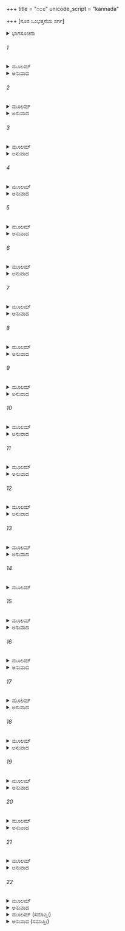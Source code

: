 +++
title = "೧೦೮"
unicode_script = "kannada"

+++
[ನೂರ ಒಂಭತ್ತನೆಯ ಸರ್ಗ]



<details><summary>ಭಾಗಸೂಚನಾ</summary>

ಪರಮಧಾಮಕ್ಕೆ ಹೊರಟು ನಿಂತಿರುವ ಶ್ರೀರಾಮನ ಜೊತೆಯಲ್ಲಿ ಅಯೋಧ್ಯಾವಾಸಿಗಳೆಲ್ಲರೂ ಹೊರಡುವುದು
</details>

###### 1


<details><summary>ಮೂಲಮ್</summary>

ಪ್ರಭಾತಾಯಾಂ ತು ಶರ್ವರ್ಯಾಂ ಪೃಥುವಕ್ಷಾಮಹಾಯಶಾಃ ।  
ರಾಮಃ ಕಮಲಪತ್ರಾಕ್ಷಃ ಪುರೋಧಸಮಥಾಬ್ರವೀತ್ ॥
</details>

<details><summary>ಅನುವಾದ</summary>

ರಾತ್ರೆಯು ಕಳೆದು ಬೆಳಗಾದಾಗ ವಿಶಾಲ ವಕ್ಷಃಸ್ಥಳವುಳ್ಳ ಮಹಾಯಶಸ್ವೀ, ಕಮಲನಯನ ಶ್ರೀರಾಮಚಂದ್ರನು ಪುರೋಹಿತರಲ್ಲಿ ಹೇಳಿದನು.॥1॥
</details>

###### 2


<details><summary>ಮೂಲಮ್</summary>

ಅಗ್ನಿಹೋತ್ರಂ ವ್ರಜತ್ವಗ್ರೇ ದೀಪ್ಯಮಾನಂ ಸಹದ್ವಿಜೈಃ ।  
ವಾಜಪೇಯಾತಪತ್ರಂ ಚ ಶೋಭಮಾನಂ ಮಹಾಪಥೇ ॥
</details>

<details><summary>ಅನುವಾದ</summary>

ನನ್ನ ಅಗ್ನಿಹೋತ್ರದ ಪ್ರಜ್ವಲಿತ ಅಗ್ನಿಗಳು ಬ್ರಾಹ್ಮಣರೊಂದಿಗೆ ಮುಂದೆ-ಮುಂದೆ ಹೋಗಲಿ, ಮಹಾಪ್ರಯಾಣದ ದಾರಿಯಲ್ಲಿ ಈ ಯಾತ್ರೆಯ ಸಮಯ ನನ್ನ ವಾಜಪೇಯ ಯಜ್ಞದ ಸುಂದರ ಛತ್ರವೂ ಇರಬೇಕು.॥2॥
</details>

###### 3


<details><summary>ಮೂಲಮ್</summary>

ತತೋ ವಸಿಷ್ಠಸ್ತೇಜಸ್ವೀ ಸರ್ವಂ ನಿರವಶೇಷತಃ ।  
ಚಕಾರವಿಧಿವದ್ಧರ್ಮಂ ಮಹಾಪ್ರಸ್ಥಾನಿಕಂ ವಿಧಿಮ್ ॥
</details>

<details><summary>ಅನುವಾದ</summary>

ಅವನು ಹೀಗೆ ಹೇಳಿದಾಗ ತೇಜಸ್ವೀ ವಸಿಷ್ಠಮುನಿಗಳು ಮಹಾಪ್ರಸ್ಥಾನಕ್ಕಾಗಿ ಉಚಿತವಾದ ಸಮಸ್ತ ಧಾರ್ಮಿಕ ಕ್ರಿಯೆಗಳನ್ನು ವಿಧಿವತ್ತಾಗಿ ಅನುಷ್ಠಾನ ಮಾಡಿದರು.॥3॥
</details>

###### 4


<details><summary>ಮೂಲಮ್</summary>

ತತಃ ಸೂಕ್ಷ್ಮಾಂಬರಧರೋಬ್ರಹ್ಮಮಾವರ್ತಯನ್ ಪರಮ್ ।  
ಕುಶಾನ್ಗೃಹೀತ್ವಾ ಪಾಣಿಭ್ಯಾಂ ಸರಯೂಂ ಪ್ರಯಯಾವಥ ॥
</details>

<details><summary>ಅನುವಾದ</summary>

ಮತ್ತೆ ಭಗವಾನ್ ಶ್ರೀರಾಮನು ಸೂಕ್ಷ್ಮವಸ್ತ್ರ ಧರಿಸಿ, ಎರಡೂ ಕೈಗಳಲ್ಲಿ ದರ್ಭೆಗಳನ್ನೆತ್ತಿಕೊಂಡು ಪರಬ್ರಹ್ಮನ ಪ್ರತಿಪಾದಕ ವೇದಮಂತ್ರಗಳನ್ನು ಉಚ್ಚರಿಸುತ್ತಾ ಸರಯೂ ತೀರಕ್ಕೆ ಬಂದನು.॥4॥
</details>

###### 5


<details><summary>ಮೂಲಮ್</summary>

ಅವ್ಯಾಹರನ್ಕ್ವಚಿತ್ಕಿಂಚಿನ್ನಿಶ್ಚೇಷ್ಟೋ ನಿಃಸುಖಃ ಪಥಿ ।  
ನಿರ್ಜಗಾಮ ಗೃಹಾತ್ತಸ್ಮಾದ್ದೀಪ್ಯಮಾನೋ ಯಥಾಂಶುಮಾನ್ ॥
</details>

<details><summary>ಅನುವಾದ</summary>

ಆಗ ಅವನು ವೇದಪಾಠವಲ್ಲದೆ ಯಾರಲ್ಲಿಯೂ, ಏನನ್ನು ಮಾತನಾಡುತ್ತಿರಲಿಲ್ಲ. ನಡೆಯುವುದು ಬಿಟ್ಟು ಅವನಲ್ಲಿ ಬೇರೆ ಯಾವ ಚೇಷ್ಟೆಯೂ ಕಂಡು ಬರುತ್ತಿರಲಿಲ್ಲ. ಅವನು ಲೌಕಿಕ ಸುಖದ ಪರಿತ್ಯಾಗ ಮಾಡಿ ದೇದೀಪ್ಯಮಾನ ಸೂರ್ಯನಂತೆ ಪ್ರಕಾಶಿಸುತ್ತಾ ಅರಮನೆಯಿಂದ ಹೊರಟು, ಗಂತವ್ಯ ದಾರಿದಲ್ಲಿ ಮುಂದರಿದನು.॥5॥
</details>

###### 6


<details><summary>ಮೂಲಮ್</summary>

ರಾಮಸ್ಯ ದಕ್ಷಿಣೇ ಪಾರ್ಶ್ವೇ ಸಪದ್ಮಾಶ್ರೀರುಪಾಶ್ರಿತಾ ।  
ಸವ್ಯೇಸ ಚ ಮಹೀದೇವೀ ವ್ಯವಸಾಯಸ್ತಥಾಗ್ರತಃ ॥
</details>

<details><summary>ಅನುವಾದ</summary>

ಭಗವಾನ್ ಶ್ರೀರಾಮನ ಬಲಪಾರ್ಶ್ವದಲ್ಲಿ ಕಮಲ ಕೈಯಲ್ಲಿ ಹಿಡಿದು ಶ್ರೀದೇವಿ ಉಪಸ್ಥಿತಳಾದಳು. ಎಡ ಭಾಗದಲ್ಲಿ ಭೂದೇವಿಯು ವಿರಾಜಿಸುತ್ತಿದ್ದಳು. ಮುಂದುಗಡೆ ಅವನ ಸಂಹಾರ ಶಕ್ತಿ ನಡೆಯುತ್ತಿತ್ತು.॥6॥
</details>

###### 7


<details><summary>ಮೂಲಮ್</summary>

ಶರಾ ನಾನಾವಿಧಾಶ್ಚಾಪಿ ಧನುರಾಯತ್ತ ಮುತ್ತಮಮ್ ।  
ತಥಾಯುಧಾಶ್ಚ ತೇ ಸರ್ವೇ ಯಯುಃ ಪುರುಷವಿಗ್ರಹಾಃ ॥
</details>

<details><summary>ಅನುವಾದ</summary>

ನಾನಾ ಪ್ರಕಾರದ ಬಾಣಗಳು, ವಿಶಾಲ ಉತ್ತಮ ಧನುಸ್ಸು, ಇತರ ಶಸ್ತ್ರಾಸ್ತ್ರಗಳು ಎಲ್ಲವೂ ಪುರುಷರೂಪವನ್ನು ಧರಿಸಿಕೊಂಡು ಭಗವಂತನ ಜೊತೆಗೆ ಸಾಗುತ್ತಿದ್ದರು.॥7॥
</details>

###### 8


<details><summary>ಮೂಲಮ್</summary>

ವೇದಾ ಬ್ರಾಹ್ಮಣರೂಪೇಣ ಗಾಯತ್ರೀ ಸರ್ವರಕ್ಷಿಣೀ ।  
ಓಂಕಾರೋಽಥ ವಷಟ್ಕಾರಃ ಸರ್ವೇ ರಾಮಮನುವ್ರತಾಃ ॥
</details>

<details><summary>ಅನುವಾದ</summary>

ನಾಲ್ಕೂ ವೇದಗಳು ಬ್ರಾಹ್ಮಣರ ರೂಪಧಾರಿಯಾಗಿ ನಡೆಯುತ್ತಿದ್ದವು. ಎಲ್ಲರನ್ನು ರಕ್ಷಿಸುವ ಗಾಯತ್ರೀದೇವೀ, ಓಂಕಾರ, ವಷಟ್ಕಾಲ ಭಕ್ತಿಭಾವದಿಂದ ಶ್ರೀರಾಮನನ್ನು ಅನುಸರಿಸುತ್ತಿದ್ದವು.॥8॥
</details>

###### 9


<details><summary>ಮೂಲಮ್</summary>

ಋಷಯಶ್ಚ ಮಹಾತ್ಮಾನಃ ಸರ್ವ ಏವ ಮಹೀಸುರಾಃ ।  
ಅನ್ವಗಚ್ಛನ್ಮಹಾತ್ಮಾನಂ  ಸ್ವರ್ಗದ್ವಾರಮಪಾವೃತಮ್ ॥
</details>

<details><summary>ಅನುವಾದ</summary>

ಮಹಾತ್ಮಾ ಋಷಿಗಳು ಹಾಗೂ ಸಮಸ್ತ ಬ್ರಾಹ್ಮಣರೂ ಬ್ರಹ್ಮಲೋಕದ ತೆರೆದ ದ್ವಾರದಂತೆ ಪರಮಾತ್ಮಾ ಶ್ರೀರಾಮನ ಹಿಂದೆ-ಹಿಂದೆ ಹೋಗುತ್ತಿದ್ದರು.॥9॥
</details>

###### 10


<details><summary>ಮೂಲಮ್</summary>

ತಂ ಯಾಂತಮನುಗಚ್ಛಂತಿ ಹ್ಯಂತಃಪುರಚರಾಃ ಸ್ತ್ರಿಯಃ ।  
ಸವೃದ್ಧಬಾಲದಾಸೀಕಾಃ  ಸರ್ವರ್ಷವರಕಿಂಕರಾಃ ॥
</details>

<details><summary>ಅನುವಾದ</summary>

ಅಂತಃಪುರದ ಸ್ತ್ರೀಯರೂ, ಬಾಲಕರೂ, ವೃದ್ಧರೂ, ದಾಸಿಯರೂ, ಅಂತಃಪುರದ ರಕ್ಷಕರು, ಸೇವಕರೊಂದಿಗೆ ಹೊರಟು ಸರಯೂ ತೀರಕ್ಕೆ ಹೋಗುತ್ತಿರುವ ಶ್ರೀರಾಮನನ್ನು ಹಿಂಬಾಲಿಸಿದರು.॥10॥
</details>

###### 11


<details><summary>ಮೂಲಮ್</summary>

ಸಾಂತಃಪುರಶ್ಚ ಭರತಃ ಶತ್ರುಘ್ನಸಹಿತೋ ಯಯೌ ।  
ರಾಮಂಗತಿಮುಪಾಗಮ್ಯ ಸಾಗ್ನಿಹೋತ್ರಮನುವ್ರತಾಃ ॥
</details>

<details><summary>ಅನುವಾದ</summary>

ಭರತ - ಶತ್ರುಘ್ನರು ತಮ್ಮ ಪತ್ನಿಯರೊಂದಿಗೆ ತಮ್ಮ ಆಶ್ರಯ ಸ್ವರೂಪ, ಅಗ್ನಿಹೋತ್ರದೊಂದಿಗೆ ಹೋಗುತ್ತಿರುವ ಭಗವಾನ್ ಶ್ರೀರಾಮನ ಹಿಂದೆ-ಹಿಂದೆ ನಡೆದರು.॥11॥
</details>

###### 12


<details><summary>ಮೂಲಮ್</summary>

ತೇ ಚ ಸರ್ವೇ ಮಹಾತ್ಮಾನಃ ಸಾಗ್ನಿಹೋತ್ರಾಃ ಸಮಾಗತಾಃ ।  
ಸಪುತ್ರದಾರಾಃ ಕಾಕುತ್ಸ್ಥ ಮನುಜಗ್ಮುರ್ಮಹಾಮತಿಮ್ ॥
</details>

<details><summary>ಅನುವಾದ</summary>

ಆ ಎಲ್ಲ ಮಹಾತ್ಮಾಶ್ರೇಷ್ಠ ಪುರುಷರು ಹಾಗೂ ಬ್ರಾಹ್ಮಣರು ಅಗ್ನಿಹೋತ್ರದ ಅಗ್ನಿ ಹಾಗೂ ಪತ್ನೀ-ಪುತ್ರರೊಂದಿಗೆ ಈ ಮಹಾಯಾತ್ರೆಯಲ್ಲಿ ಸಮ್ಮಿಲಿತರಾಗಿ ಪರಮ ಬುದ್ಧಿವಂತ ಶ್ರೀರಾಮನನ್ನು ಅನುಗಮನ ಮಾಡುತ್ತಿದ್ದರು.॥12॥
</details>

###### 13


<details><summary>ಮೂಲಮ್</summary>

ಮಂತ್ರಿಣೋ ಭೃತ್ಯವರ್ಗಾಶ್ಚ ಸಪುತ್ರಪಶುಬಾಂಧವಾಃ ।  
ಸರ್ವೇ ಸಹಾನುಗಾ ರಾಮಮನ್ವಗಚ್ಛನ್ಪ್ರಹೃಷ್ಟವತ್ ॥
</details>

<details><summary>ಅನುವಾದ</summary>

ಸಮಸ್ತ ಮಂತ್ರಿಗಳು, ಭೃತ್ಯವರ್ಗವೂ ತಮ್ಮ ಪತ್ನಿ, ಪುತ್ರ, ಪಶು, ಬಂಧು-ಬಾಂಧವರೊಂದಿಗೆ, ಅನುಚರರ ಸಹಿತ ಹರ್ಷದಿಂದ ಶ್ರೀರಾಮನ ಹಿಂದೆ-ಹಿಂದೆ ಹೋಗುತ್ತಿದ್ದರು.॥13॥
</details>

###### 14


<details><summary>ಮೂಲಮ್</summary>

ತತಃ ಸರ್ವಾಃ ಪ್ರಕೃತಯೋ ಹೃಷ್ಟಪುಷ್ಟಜನಾವೃತಾಃ ।  
ಗಚ್ಛಂತಮನುಗಚ್ಛಂತಿ  ರಾಘವಂ ಗುಣರಂಜಿತಾಃ ॥
</details>

###### 15


<details><summary>ಮೂಲಮ್</summary>

ತತಃ ಸಸ್ತ್ರೀಪುಮಾಂಸಸ್ತೇ ಸಪಕ್ಷಿಪಶುಬಾಂಧವಾಃ ।  
ರಾಘವಸ್ಯಾನುಗಾಃ ಸರ್ವೇ ಹೃಷ್ಟಾವಿಗತಕಲ್ಮಷಾಃ ॥
</details>

<details><summary>ಅನುವಾದ</summary>

ಹೃಷ್ಟ-ಪುಷ್ಟ ಜನರಿಂದ ತುಂಬಿದ ಸಮಸ್ತ ಪ್ರಜಾ ಜನರು ಶ್ರೀರಘುನಾಥನ ಗುಣಗಳಲ್ಲಿ ಮುಗ್ಧರಾಗಿದ್ದರು, ಅದಕ್ಕಾಗಿ ಅವರು ಸ್ತ್ರೀ-ಪುರುಷರು, ಪಶು-ಪಕ್ಷಿ ಹಾಗೂ ಬಂಧು ಬಾಂಧವರೊಂದಿಗೆ ಆ ಮಹಾಯಾತ್ರೆಯಲ್ಲಿ ಶ್ರೀರಾಮನ ಅನುಗಾಮಿಯಾದರು. ಅವರೆಲ್ಲರ ಮನಸ್ಸಿನಲ್ಲಿ ಪ್ರಸನ್ನತೆ ಇದ್ದು, ಎಲ್ಲರೂ ಪಾಪರಹಿತರಾಗಿದ್ದರು.॥14-15॥
</details>

###### 16


<details><summary>ಮೂಲಮ್</summary>

ಸ್ನಾತಾಃಪ್ರಮುದಿತಾಃ ಸರ್ವೇಹೃಷ್ಟಪುಷ್ಟಾಶ್ಚ ವಾನರಾಃ ।  
ದೃಢಂ ಕಿಲಕಿಲಾಶಬ್ದೈಃಸರ್ವಂ ರಾಮಮನುವ್ರತಮ್ ॥
</details>

<details><summary>ಅನುವಾದ</summary>

ಸಮಸ್ತ ಹೃಷ್ಟ-ಪುಷ್ಟ ವಾನರರೂ ಸ್ನಾನಮಾಡಿ ಪ್ರಸನ್ನತೆಯಿಂದ ಕಲ-ಕಲ ಧ್ವನಿಮಾಡುತ್ತಾ ಭಗವಾನ್ ಶ್ರೀರಾಮನ ಜೊತೆಗೆ ಹೋಗುತ್ತಿದ್ದರು. ಆ ಎಲ್ಲ ಸಮುದಾಯವು ಶ್ರೀರಾಮನ ಭಕ್ತವಾಗಿತ್ತು.॥16॥
</details>

###### 17


<details><summary>ಮೂಲಮ್</summary>

ನ ತತ್ರ ಕಶ್ಚಿದ್ದೀನೋ ವಾ ವ್ರೀಡಿತೋ ವಾಪಿ ದುಃಖಿತಃ ।  
ಹೃಷ್ಟಂ ಪ್ರಮುದಿತಂ ಸರ್ವಂ ಬಭೂವ ಪರಮಾದ್ಭುತಮ್ ॥
</details>

<details><summary>ಅನುವಾದ</summary>

ಅದರಲ್ಲಿ ದೀನರೂ, ದುಃಖಿಗಳೂ, ಲಜ್ಜಿತರೂ ಯಾರೂ ಇರಲಿಲ್ಲ. ಅಲ್ಲಿ ಸೇರಿದ ಎಲ್ಲ ಜನರ ಮನಸ್ಸಿನಲ್ಲಿ ಮಹಾಹರ್ಷ ತುಂಬಿತ್ತು. ಹೀಗೆ ಆ ಜನಸಮುದಾಯವು ಅತ್ಯಂತ ಆಶ್ಚರ್ಯಕರವಾಗಿ ಕಂಡು ಬರುತ್ತಿತ್ತು.॥17॥
</details>

###### 18


<details><summary>ಮೂಲಮ್</summary>

ದ್ರಷ್ಟುಕಾಮೋಽಥ ನಿರ್ಯಾಂತಂ ರಾಮಂ ಜಾನಪದೋ ಜನಃ ।  
ಯಃ ಪ್ರಾಪ್ತಃ ಸೋಪಿ ದೃಷ್ಟ್ವೈವ ಸ್ವರ್ಗಾಯಾನುಗತೋ ಜನಃ ॥
</details>

<details><summary>ಅನುವಾದ</summary>

ದೇಶದ ಜನರಲ್ಲಿ ಶ್ರೀರಾಮನ ಯಾತ್ರೆಯನ್ನು ನೋಡಲು ಬಂದಿದ್ದವರೂ ಕೂಡ ಈ ಮಹಾಸಮಾರೋಹ ನೋಡುತ್ತಲೇ ಭಗವಂತನ ಜೊತೆಗೆ ಪರಂಧಾಮಕ್ಕೆ ಹೋಗಲು ಸಿದ್ಧರಾದರು.॥18॥
</details>

###### 19


<details><summary>ಮೂಲಮ್</summary>

ಋಕ್ಷವಾನರರಕ್ಷಾಂಸಿ  ಜನಾಶ್ಚ  ಪುರವಾಸಿನಃ ।  
ಆಗಚ್ಛನ್ಪರಯಾ ಭಕ್ತ್ಯಾ ಪೃಷ್ಠತಃ ಸುಸಮಾಹಿತಾಃ ॥
</details>

<details><summary>ಅನುವಾದ</summary>

ಕರಡಿಗಳು, ವಾನರರು, ರಾಕ್ಷಸರು, ಪುರವಾಸಿಗಳು ಬಹಳ ಭಕ್ತಿಯೊಂದಿಗೆ ಶ್ರೀರಾಮ ಚಂದ್ರನ ಹಿಂದೆ-ಹಿಂದೆ ಏಕಾಗ್ರಚಿತ್ತರಾಗಿ ನಡೆದುಕೊಂಡು ಬರುತ್ತಿದ್ದರು.॥19॥
</details>

###### 20


<details><summary>ಮೂಲಮ್</summary>

ಯಾನಿ ಭೂತಾನಿ ನಗರೇಽಪ್ಯಂತರ್ಧಾನಗತಾನಿ ಚ ।  
ರಾಘವಂ ತಾನ್ಯನುಯಯುಃ ಸ್ವರ್ಗಾಯ ಸಮುಪಸ್ಥಿತಮ್ ॥
</details>

<details><summary>ಅನುವಾದ</summary>

ಅಯೋಧ್ಯೆಯಲ್ಲಿದ ಅದೃಶ್ಯ ಪ್ರಾಣಿಗಳೂ ಕೂಡ ಸಾಕೇತ ಧಾಮಕ್ಕೆ ತೆರಳಲು ಶ್ರೀರಘುನಾಥನನ್ನು ಹಿಂಬಾಲಿಸಿದವು.॥20॥
</details>

###### 21


<details><summary>ಮೂಲಮ್</summary>

ಯಾನಿ ಪಶ್ಯಂತಿ ಕಾಕುತ್ಸ್ಥಂ ಸ್ಥಾವರಾಣಿ ಚರಾಣಿ ಚ ।  
ಸರ್ವಾಣಿ ರಾಮಗಮನೇ ಹ್ಯನುಜಗ್ಮುರ್ಹಿ ತಾನ್ಯಪಿ ॥
</details>

<details><summary>ಅನುವಾದ</summary>

ಶ್ರೀರಘುನಾಥನು ಹೋಗುತ್ತಿರುವುದನ್ನು ನೋಡಿದ ಚರಾಚರ ಪ್ರಾಣಿಗಳೂ ಆ ಯಾತ್ರೆಯಲ್ಲಿ ಅವರ ಹಿಂದೆಯೇ ಹೊರಟವು.॥21॥
</details>

###### 22


<details><summary>ಮೂಲಮ್</summary>

ನೋಚ್ಛ್ವಸತ್ತದಯೋಧ್ಯಾಯಾಂ ಸುಸೂಕ್ಷ್ಮಮಪಿ ದೃಶ್ಯತೇ ।  
ತಿರ್ಯಗ್ಯೋನಿಗತಾಶ್ಚಾಪಿ ಸರ್ವೇರಾಮಮನುವ್ರತಾಃ ॥
</details>

<details><summary>ಅನುವಾದ</summary>

ಆಗ ಅಯೋಧ್ಯೆಯಲ್ಲಿ ಉಸಿರಾಡುವ ಯಾವುದೇ ಚಿಕ್ಕ ಪ್ರಾಣಿಯೂ ಉಳಿಯಲಿಲ್ಲ. ತಿರ್ಯಗ್ ಯೋನಿಯ ಸಮಸ್ತ ಜೀವಿಗಳೂ ಶ್ರೀರಾಮನಲ್ಲಿ ಭಕ್ತಿಭಾವದಿಂದ ಅವನ ಹಿಂದೆ-ಹಿಂದೆ ಹೋಗುತ್ತಿರುವುದು ಕಂಡು ಬರುತ್ತಿತ್ತು.॥22॥
</details>

<details><summary>ಮೂಲಮ್ (ಸಮಾಪ್ತಿಃ)</summary>

ಶ್ರೀವಾಲ್ಮೀಕಿ ವಿರಚಿತ ಆರ್ಷರಾಮಾಯಣ ಆದಿಕಾವ್ಯದ ಉತ್ತರಕಾಂಡದಲ್ಲಿ ನೂರ ಒಂಭತ್ತನೆಯ ಸರ್ಗ ಪೂರ್ಣವಾಯಿತು.॥109॥
</details>

<details><summary>ಅನುವಾದ (ಸಮಾಪ್ತಿಃ)</summary>


</details>
